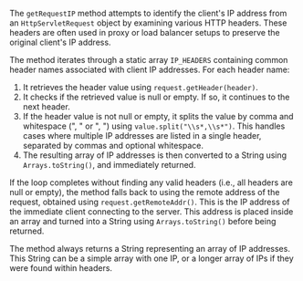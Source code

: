 The `getRequestIP` method attempts to identify the client's IP address from an `HttpServletRequest` object by examining various HTTP headers. These headers are often used in proxy or load balancer setups to preserve the original client's IP address.

The method iterates through a static array `IP_HEADERS` containing common header names associated with client IP addresses. For each header name:

1.  It retrieves the header value using `request.getHeader(header)`.
2.  It checks if the retrieved value is null or empty. If so, it continues to the next header.
3.  If the header value is not null or empty, it splits the value by comma and whitespace (", " or ", ") using `value.split("\\s*,\\s*")`. This handles cases where multiple IP addresses are listed in a single header, separated by commas and optional whitespace.
4.  The resulting array of IP addresses is then converted to a String using `Arrays.toString()`, and immediately returned.

If the loop completes without finding any valid headers (i.e., all headers are null or empty), the method falls back to using the remote address of the request, obtained using `request.getRemoteAddr()`. This is the IP address of the immediate client connecting to the server.  This address is placed inside an array and turned into a String using `Arrays.toString()` before being returned.

The method always returns a String representing an array of IP addresses. This String can be a simple array with one IP, or a longer array of IPs if they were found within headers.